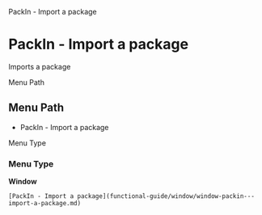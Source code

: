 
PackIn - Import a package
# PackIn - Import a package


Imports a package

Menu Path
## Menu Path



- PackIn - Import a package

Menu Type
### Menu Type

**Window**


```
[PackIn - Import a package](functional-guide/window/window-packin---import-a-package.md)
```